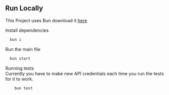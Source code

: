 ## Run Locally

This Project uses Bun download it [here](https://bun.sh/)

Install dependencies

```bash
  bun i
```

Run the main file

```bash
  bun start
```

Running tests \
Currently you have to make new API credentials each time you run the tests for it to work.

```bash
	bun test
```

